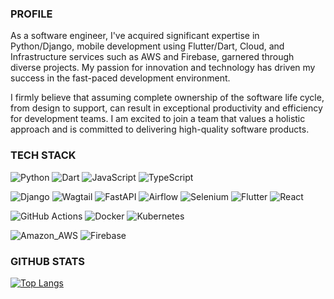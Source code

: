 <!-- reference: https://towardsdatascience.com/build-a-stunning-readme-for-your-github-profile-9b80434fe5d7 -->

### PROFILE

As a software engineer, I've acquired significant expertise in Python/Django, mobile
development using Flutter/Dart, Cloud, and Infrastructure services such as AWS and
Firebase, garnered through diverse projects. My passion for innovation and
technology has driven my success in the fast-paced development environment.

I firmly believe that assuming complete ownership of the software life cycle, from
design to support, can result in exceptional productivity and efficiency for
development teams. I am excited to join a team that values a holistic approach and
is committed to delivering high-quality software products.

### TECH STACK

<!-- use https://simpleicons.org/ to find icons and colors -->
![Python](https://img.shields.io/badge/Code-Python-informational?style=flat&logo=python&logoColor=white&labelColor=121212&color=F7DF1E)
![Dart](https://img.shields.io/badge/Code-Dart-informational?style=flat&logo=dart&logoColor=white&labelColor=121212&color=F7DF1E)
![JavaScript](https://img.shields.io/badge/Code-JavaScript-informational?style=flat&logo=javascript&logoColor=white&labelColor=121212&color=F7DF1E)
![TypeScript](https://img.shields.io/badge/Code-TypeScript-informational?style=flat&logo=javascript&logoColor=white&labelColor=121212&color=F7DF1E)

![Django](https://img.shields.io/badge/Tool-Django-informational?style=flat&logo=django&logoColor=white&labelColor=121212&color=2496ED)
![Wagtail](https://img.shields.io/badge/Tool-Wagtail-informational?style=flat&logo=wagtail&logoColor=white&labelColor=121212&color=2496ED)
![FastAPI](https://img.shields.io/badge/Tool-FastAPI-informational?style=flat&logo=fastapi&logoColor=white&labelColor=121212&color=2496ED)
![Airflow](https://img.shields.io/badge/Tool-Airflow-informational?style=flat&logo=apache-airflow&logoColor=white&labelColor=121212&color=2496ED)
![Selenium](https://img.shields.io/badge/Tool-Selenium-informational?style=flat&logo=selenium&logoColor=white&labelColor=121212&color=2496ED)
![Flutter](https://img.shields.io/badge/Tool-Flutter-informational?style=flat&logo=flutter&logoColor=white&labelColor=121212&color=2496ED)
![React](https://img.shields.io/badge/Tool-React-informational?style=flat&logo=react&logoColor=white&labelColor=121212&color=2496ED)

![GitHub Actions](https://img.shields.io/badge/Tool-GitHub_Actions-informational?style=flat&logo=docker&logoColor=white&labelColor=121212&color=2496ED)
![Docker](https://img.shields.io/badge/Tool-Docker-informational?style=flat&logo=docker&logoColor=white&labelColor=121212&color=2496ED)
![Kubernetes](https://img.shields.io/badge/Tool-Kubernetes-informational?style=flat&logo=docker&logoColor=white&labelColor=121212&color=2496ED)

![Amazon_AWS](https://img.shields.io/badge/Cloud-Amazon_AWS-informational?style=flat&logo=amazon-aws&logoColor=white&labelColor=121212&color=232F3E)
![Firebase](https://img.shields.io/badge/Cloud-Firebase-informational?style=flat&logo=firebase&logoColor=white&labelColor=121212&color=232F3E)


### GITHUB STATS
[![Top Langs](https://github-readme-stats.vercel.app/api/top-langs/?username=falamarcao&theme=dark&bg_color=121212&hide=html,css,jupyter%20notebook&include_forks=false)](https://github.com/falamarcao/github-readme-stats)
